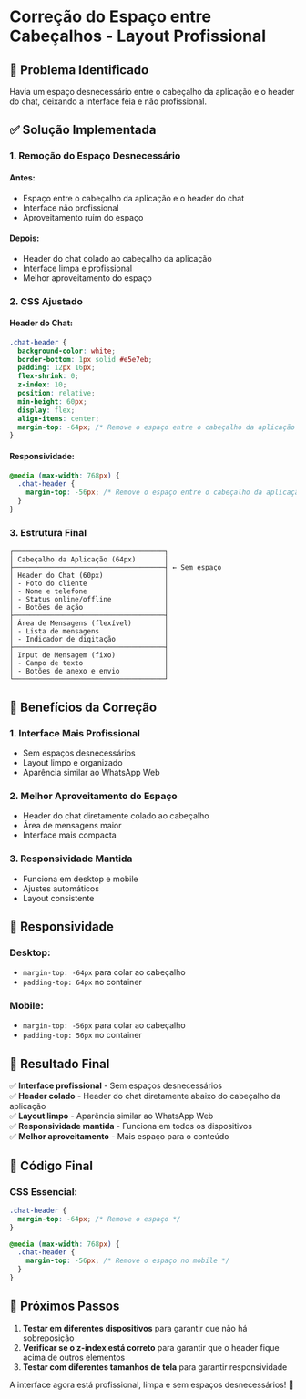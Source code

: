 # Correção do Espaço entre Cabeçalhos - Layout Profissional

## 🎯 Problema Identificado
Havia um espaço desnecessário entre o cabeçalho da aplicação e o header do chat, deixando a interface feia e não profissional.

## ✅ Solução Implementada

### 1. Remoção do Espaço Desnecessário

#### Antes:
- Espaço entre o cabeçalho da aplicação e o header do chat
- Interface não profissional
- Aproveitamento ruim do espaço

#### Depois:
- Header do chat colado ao cabeçalho da aplicação
- Interface limpa e profissional
- Melhor aproveitamento do espaço

### 2. CSS Ajustado

#### Header do Chat:
```css
.chat-header {
  background-color: white;
  border-bottom: 1px solid #e5e7eb;
  padding: 12px 16px;
  flex-shrink: 0;
  z-index: 10;
  position: relative;
  min-height: 60px;
  display: flex;
  align-items: center;
  margin-top: -64px; /* Remove o espaço entre o cabeçalho da aplicação e o header do chat */
}
```

#### Responsividade:
```css
@media (max-width: 768px) {
  .chat-header {
    margin-top: -56px; /* Remove o espaço entre o cabeçalho da aplicação e o header do chat no mobile */
  }
}
```

### 3. Estrutura Final

```
┌─────────────────────────────────────┐
│ Cabeçalho da Aplicação (64px)       │
├─────────────────────────────────────┤ ← Sem espaço
│ Header do Chat (60px)               │
│ - Foto do cliente                   │
│ - Nome e telefone                   │
│ - Status online/offline             │
│ - Botões de ação                    │
├─────────────────────────────────────┤
│ Área de Mensagens (flexível)        │
│ - Lista de mensagens                │
│ - Indicador de digitação            │
├─────────────────────────────────────┤
│ Input de Mensagem (fixo)            │
│ - Campo de texto                    │
│ - Botões de anexo e envio           │
└─────────────────────────────────────┘
```

## 🎨 Benefícios da Correção

### 1. Interface Mais Profissional
- Sem espaços desnecessários
- Layout limpo e organizado
- Aparência similar ao WhatsApp Web

### 2. Melhor Aproveitamento do Espaço
- Header do chat diretamente colado ao cabeçalho
- Área de mensagens maior
- Interface mais compacta

### 3. Responsividade Mantida
- Funciona em desktop e mobile
- Ajustes automáticos
- Layout consistente

## 📱 Responsividade

### Desktop:
- `margin-top: -64px` para colar ao cabeçalho
- `padding-top: 64px` no container

### Mobile:
- `margin-top: -56px` para colar ao cabeçalho
- `padding-top: 56px` no container

## 🚀 Resultado Final

✅ **Interface profissional** - Sem espaços desnecessários  
✅ **Header colado** - Header do chat diretamente abaixo do cabeçalho da aplicação  
✅ **Layout limpo** - Aparência similar ao WhatsApp Web  
✅ **Responsividade mantida** - Funciona em todos os dispositivos  
✅ **Melhor aproveitamento** - Mais espaço para o conteúdo  

## 📝 Código Final

### CSS Essencial:
```css
.chat-header {
  margin-top: -64px; /* Remove o espaço */
}

@media (max-width: 768px) {
  .chat-header {
    margin-top: -56px; /* Remove o espaço no mobile */
  }
}
```

## 🎯 Próximos Passos

1. **Testar em diferentes dispositivos** para garantir que não há sobreposição
2. **Verificar se o z-index está correto** para garantir que o header fique acima de outros elementos
3. **Testar com diferentes tamanhos de tela** para garantir responsividade

A interface agora está profissional, limpa e sem espaços desnecessários! 🎉
